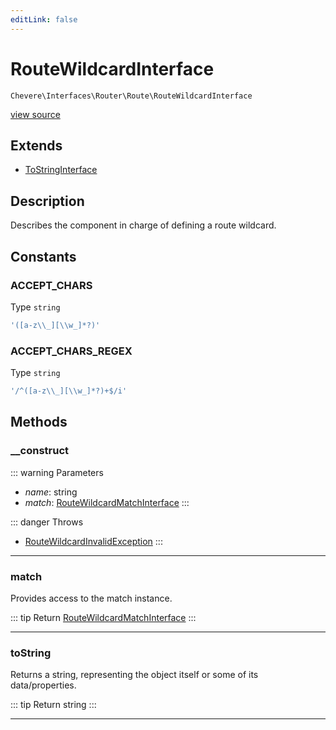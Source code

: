 ```yaml
---
editLink: false
---
```


# RouteWildcardInterface

`Chevere\Interfaces\Router\Route\RouteWildcardInterface`

[view source](https://github.com/chevere/chevere/blob/master/src/Chevere/Interfaces/Router/Route/RouteWildcardInterface.php)

## Extends

- [ToStringInterface](../../Common/ToStringInterface.md)

## Description

Describes the component in charge of defining a route wildcard.

## Constants

### ACCEPT_CHARS

Type `string`

```php
'([a-z\\_][\\w_]*?)'
```

### ACCEPT_CHARS_REGEX

Type `string`

```php
'/^([a-z\\_][\\w_]*?)+$/i'
```

## Methods

### __construct

::: warning Parameters
- *name*: string
- *match*: [RouteWildcardMatchInterface](./RouteWildcardMatchInterface.md)
:::

::: danger Throws
- [RouteWildcardInvalidException](../../../Exceptions/Router/Route/RouteWildcardInvalidException.md) 
:::

---

### match

Provides access to the match instance.

::: tip Return
[RouteWildcardMatchInterface](./RouteWildcardMatchInterface.md)
:::

---

### toString

Returns a string, representing the object itself or some of its data/properties.

::: tip Return
string
:::

---
